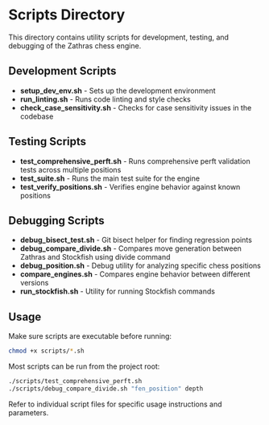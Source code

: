 # Scripts Directory

This directory contains utility scripts for development, testing, and debugging of the Zathras chess engine.

## Development Scripts

- **setup_dev_env.sh** - Sets up the development environment
- **run_linting.sh** - Runs code linting and style checks
- **check_case_sensitivity.sh** - Checks for case sensitivity issues in the codebase

## Testing Scripts

- **test_comprehensive_perft.sh** - Runs comprehensive perft validation tests across multiple positions
- **test_suite.sh** - Runs the main test suite for the engine
- **test_verify_positions.sh** - Verifies engine behavior against known positions

## Debugging Scripts

- **debug_bisect_test.sh** - Git bisect helper for finding regression points
- **debug_compare_divide.sh** - Compares move generation between Zathras and Stockfish using divide command
- **debug_position.sh** - Debug utility for analyzing specific chess positions
- **compare_engines.sh** - Compares engine behavior between different versions
- **run_stockfish.sh** - Utility for running Stockfish commands

## Usage

Make sure scripts are executable before running:
```bash
chmod +x scripts/*.sh
```

Most scripts can be run from the project root:
```bash
./scripts/test_comprehensive_perft.sh
./scripts/debug_compare_divide.sh "fen_position" depth
```

Refer to individual script files for specific usage instructions and parameters.